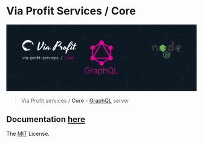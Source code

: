 # Via Profit Services / Core

![via-profit-services-cover](./assets/via-profit-services-cover.png)

> Via Profit services / **Core** - [GraphQL](https://graphql.org/) server

## Documentation [here](https://node.e1g.ru/packages/core)

The  [MIT](./LICENSE) License.

